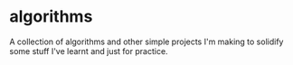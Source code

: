 # algorithms

A collection of algorithms and other simple projects I'm making to solidify some stuff I've learnt and just for practice.
